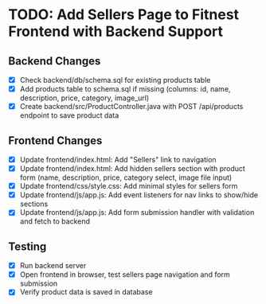 # TODO: Add Sellers Page to Fitnest Frontend with Backend Support

## Backend Changes
- [x] Check backend/db/schema.sql for existing products table
- [x] Add products table to schema.sql if missing (columns: id, name, description, price, category, image_url)
- [x] Create backend/src/ProductController.java with POST /api/products endpoint to save product data

## Frontend Changes
- [x] Update frontend/index.html: Add "Sellers" link to navigation
- [x] Update frontend/index.html: Add hidden sellers section with product form (name, description, price, category select, image file input)
- [x] Update frontend/css/style.css: Add minimal styles for sellers form
- [x] Update frontend/js/app.js: Add event listeners for nav links to show/hide sections
- [x] Update frontend/js/app.js: Add form submission handler with validation and fetch to backend

## Testing
- [x] Run backend server
- [x] Open frontend in browser, test sellers page navigation and form submission
- [x] Verify product data is saved in database
